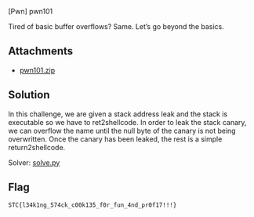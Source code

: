 [Pwn] pwn101

Tired of basic buffer overflows? Same. Let’s go beyond the basics.

## Attachments

- [pwn101.zip](attachments/pwn101.zip)

## Solution

In this challenge, we are given a stack address leak and the stack is executable so we have to ret2shellcode.
In order to leak the stack canary, we can overflow the name until the null byte of the canary is not being overwritten. Once the canary has been leaked, the rest is a simple return2shellcode.

Solver: [solve.py](solve.py)

## Flag

```
STC{l34k1ng_574ck_c00k135_f0r_fun_4nd_pr0f17!!!}
```